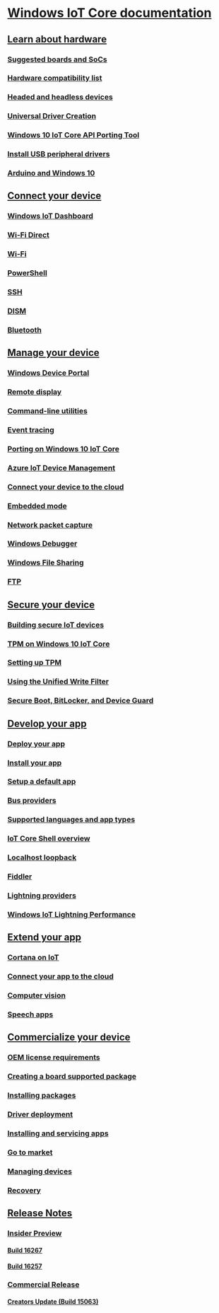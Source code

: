 # [Windows IoT Core documentation](index.md)
## [Learn about hardware]()
### [Suggested boards and SoCs](learn-about-hardware/SuggestedBoards.md)
### [Hardware compatibility list](learn-about-hardware/HardwareCompatList.md)
### [Headed and headless devices](learn-about-hardware/HeadlessMode.md)
### [Universal Driver Creation](learn-about-hardware/DriverCreation.md)
### [Windows 10 IoT Core API Porting Tool](learn-about-hardware/IoTCorePortingTool.md)
### [Install USB peripheral drivers](learn-about-hardware/PeripheralDrivers.md)
### [Arduino and Windows 10](learn-about-hardware/ArduinoAndWindows10.md)
## [Connect your device]()
### [Windows IoT Dashboard](connect-your-device/IoTDashboard.md)
### [Wi-Fi Direct](connect-your-device/SetupWiFiDirect.md)
### [Wi-Fi](connect-your-device/SetupWifi.md)
### [PowerShell](connect-your-device/PowerShell.md)
### [SSH](connect-your-device/SSH.md)
### [DISM](connect-your-device/DISM.md) 
### [Bluetooth](connect-your-device/Bluetooth.md)
## [Manage your device]()
### [Windows Device Portal](manage-your-device/DevicePortal.md)
### [Remote display](manage-your-device/RemoteDisplay.md)
### [Command-line utilities](manage-your-device/CommandLineUtils.md)
### [Event tracing](manage-your-device/EventTracing.md)
### [Porting on Windows 10 IoT Core](manage-your-device/PortingGuide.md)
### [Azure IoT Device Management](manage-your-device/AzureIoTDM.md)
### [Connect your device to the cloud](manage-your-device/ConnectDeviceToCloud.md)
### [Embedded mode](manage-your-device/EmbeddedMode.md)
### [Network packet capture](manage-your-device/NetworkPacketCapture.md)
### [Windows Debugger](manage-your-device/WindowsDebugger.md)
### [Windows File Sharing](manage-your-device/WindowsFileSharing.md)
### [FTP](manage-your-device/FTP.md)
## [Secure your device]()
### [Building secure IoT devices](secure-your-device/BuildingSecureDevices.md)
### [TPM on Windows 10 IoT Core](secure-your-device/TPM.md)
### [Setting up TPM](secure-your-device/setupTPM.md)
### [Using the Unified Write Filter](secure-your-device/UnifiedWriteFilter.md)
### [Secure Boot, BitLocker, and Device Guard](secure-your-device/SecureBootAndBitLocker.md)
## [Develop your app]()
### [Deploy your app](develop-your-app/AppDeployment.md)
### [Install your app](develop-your-app/AppInstaller.md)
### [Setup a default app](develop-your-app/SetupDefaultApp.md)
### [Bus providers](develop-your-app/BusProviders.md)
### [Supported languages and app types](develop-your-app/BuildingAppsForIoTCore.md)
### [IoT Core Shell overview](develop-your-app/IoTCoreShell.md)
### [Localhost loopback](develop-your-app/Loopback.md)
### [Fiddler](develop-your-app/Fiddler.md)
### [Lightning providers](develop-your-app/LightningProviders.md)
### [Windows IoT Lightning Performance](develop-your-app/LightningPerformance.md)
## [Extend your app]()
### [Cortana on IoT](extend-your-app/CortanaOnIoTCore.md)
### [Connect your app to the cloud](extend-your-app/ConnectAppToCloud.md)
### [Computer vision](extend-your-app/ComputerVision.md) 
### [Speech apps](extend-your-app/Speech.md)
## [Commercialize your device]()
### [OEM license requirements](commercialize-your-device/OEMLicenseRequirements.md)
### [Creating a board supported package](commercialize-your-device/CreateBSP.md)
### [Installing packages](commercialize-your-device/InstallingPackages.md)
### [Driver deployment](commercialize-your-device/DriverDeployment.md)
### [Installing and servicing apps](commercialize-your-device/InstallingAndServicing.md)
### [Go to market](commercialize-your-device/GoToMarket.md)
### [Managing devices](commercialize-your-device/ManagingDevices.md)
### [Recovery](commercialize-your-device/Recovery.md)
## [Release Notes]()
### [Insider Preview]()
#### [Build 16267](release-notes/insider/16267.md)
#### [Build 16257](release-notes/insider/16257.md)
### [Commercial Release]()
#### [Creators Update (Build 15063)](release-notes/commercial/CreatorsUpdate.md)
